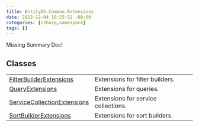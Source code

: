 ```yaml
---
title: EntityDb.Common.Extensions
date: 2022-12-04 16:25:52 -08:00
categories: [csharp,namespace]
tags: []
---
```


Missing Summary Doc!
## Classes
<table><tr><td><!--/posts/csharp.member.entitydb.common.extensions.filterbuilderextensions/--><a href='#'>FilterBuilderExtensions</a></td><td>
Extensions for filter builders.
</td></tr><tr><td><!--/posts/csharp.member.entitydb.common.extensions.queryextensions/--><a href='#'>QueryExtensions</a></td><td>
Extensions for queries.
</td></tr><tr><td><!--/posts/csharp.member.entitydb.common.extensions.servicecollectionextensions/--><a href='#'>ServiceCollectionExtensions</a></td><td>
Extensions for service collections.
</td></tr><tr><td><!--/posts/csharp.member.entitydb.common.extensions.sortbuilderextensions/--><a href='#'>SortBuilderExtensions</a></td><td>
Extensions for sort builders.
</td></tr></table>
